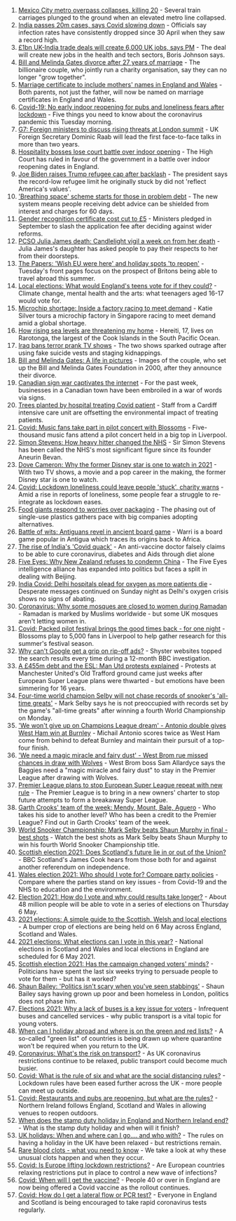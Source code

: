 1. [Mexico City metro overpass collapses, killing 20](https://www.bbc.co.uk/news/world-latin-america-56977129) - Several train carriages plunged to the ground when an elevated metro line collapsed.
2. [India passes 20m cases, says Covid slowing down](https://www.bbc.co.uk/news/world-asia-india-56976214) - Officials say infection rates have consistently dropped since 30 April when they saw a record high.
3. [£1bn UK-India trade deals will create 6,000 UK jobs, says PM](https://www.bbc.co.uk/news/business-56974831) - The deal will create new jobs in the health and tech sectors, Boris Johnson says.
4. [Bill and Melinda Gates divorce after 27 years of marriage](https://www.bbc.co.uk/news/world-us-canada-56975466) - The billionaire couple, who jointly run a charity organisation, say they can no longer "grow together".
5. [Marriage certificate to include mothers' names in England and Wales](https://www.bbc.co.uk/news/uk-56975357) - Both parents, not just the father, will now be named on marriage certificates in England and Wales.
6. [Covid-19: No early indoor reopening for pubs and loneliness fears after lockdown](https://www.bbc.co.uk/news/uk-56940500) - Five things you need to know about the coronavirus pandemic this Tuesday morning.
7. [G7: Foreign ministers to discuss rising threats at London summit](https://www.bbc.co.uk/news/uk-56976093) - UK Foreign Secretary Dominic Raab will lead the first face-to-face talks in more than two years.
8. [Hospitality bosses lose court battle over indoor opening](https://www.bbc.co.uk/news/business-56974835) - The High Court has ruled in favour of the government in a battle over indoor reopening dates in England.
9. [Joe Biden raises Trump refugee cap after backlash](https://www.bbc.co.uk/news/world-us-canada-56975402) - The president says the record-low refugee limit he originally stuck by did not 'reflect America's values'.
10. ['Breathing space' scheme starts for those in problem debt](https://www.bbc.co.uk/news/business-56945218) - The new system means people receiving debt advice can be shielded from interest and charges for 60 days.
11. [Gender recognition certificate cost cut to £5](https://www.bbc.co.uk/news/uk-56972195) - Ministers pledged in September to slash the application fee after deciding against wider reforms.
12. [PCSO Julia James death: Candlelight vigil a week on from her death](https://www.bbc.co.uk/news/uk-england-kent-56977553) - Julia James's daughter has asked people to pay their respects to her from their doorsteps.
13. [The Papers: 'Wish EU were here' and holiday spots 'to reopen'](https://www.bbc.co.uk/news/blogs-the-papers-56975341) - Tuesday's front pages focus on the prospect of Britons being able to travel abroad this summer.
14. [Local elections: What would England's teens vote for if they could?](https://www.bbc.co.uk/news/uk-politics-56949103) - Climate change, mental health and the arts: what teenagers aged 16-17 would vote for.
15. [Microchip shortage: Inside a factory racing to meet demand](https://www.bbc.co.uk/news/business-56943292) - Katie Silver tours a microchip factory in Singapore racing to meet demand amid a global shortage.
16. [How rising sea levels are threatening my home](https://www.bbc.co.uk/news/world-asia-56853156) - Hereiti, 17, lives on Rarotonga, the largest of the Cook Islands in the South Pacific Ocean.
17. [Iraq bans terror prank TV shows](https://www.bbc.co.uk/news/world-middle-east-56973968) - The two shows sparked outrage after using fake suicide vests and staging kidnappings.
18. [Bill and Melinda Gates: A life in pictures](https://www.bbc.co.uk/news/world-us-canada-56974222) - Images of the couple, who set up the Bill and Melinda Gates Foundation in 2000, after they announce their divorce.
19. [Canadian sign war captivates the internet](https://www.bbc.co.uk/news/world-us-canada-56972907) - For the past week, businesses in a Canadian town have been embroiled in a war of words via signs.
20. [Trees planted by hospital treating Covid patient](https://www.bbc.co.uk/news/science-environment-56944931) - Staff from a Cardiff intensive care unit are offsetting the environmental impact of treating patients.
21. [Covid: Music fans take part in pilot concert with Blossoms](https://www.bbc.co.uk/news/entertainment-arts-56971450) - Five-thousand music fans attend a pilot concert held in a big top in Liverpool.
22. [Simon Stevens: How heavy hitter changed the NHS](https://www.bbc.co.uk/news/health-56945830) - Sir Simon Stevens has been called the NHS's most significant figure since its founder Aneurin Bevan.
23. [Dove Cameron: Why the former Disney star is one to watch in 2021](https://www.bbc.co.uk/news/entertainment-arts-56943632) - With two TV shows, a movie and a pop career in the making, the former Disney star is one to watch.
24. [Covid: Lockdown loneliness could leave people 'stuck', charity warns](https://www.bbc.co.uk/news/uk-england-56808885) - Amid a rise in reports of loneliness, some people fear a struggle to re-integrate as lockdown eases.
25. [Food giants respond to worries over packaging](https://www.bbc.co.uk/news/business-56770732) - The phasing out of single-use plastics gathers pace with big companies adopting alternatives.
26. [Battle of wits: Antiguans revel in ancient board game](https://www.bbc.co.uk/news/world-latin-america-56814500) - Warri is a board game popular in Antigua which traces its origins back to Africa.
27. [The rise of India's 'Covid quack'](https://www.bbc.co.uk/news/blogs-trending-56845610) - An anti-vaccine doctor falsely claims to be able to cure coronavirus, diabetes and Aids through diet alone
28. [Five Eyes: Why New Zealand refuses to condemn China](https://www.bbc.co.uk/news/world-56970640) - The Five Eyes intelligence alliance has expanded into politics but faces a split in dealing with Beijing.
29. [India Covid: Delhi hospitals plead for oxygen as more patients die](https://www.bbc.co.uk/news/world-asia-india-56940595) - Desperate messages continued on Sunday night as Delhi's oxygen crisis shows no signs of abating.
30. [Coronavirus: Why some mosques are closed to women during Ramadan](https://www.bbc.co.uk/news/uk-56937289) - Ramadan is marked by Muslims worldwide - but some UK mosques aren't letting women in.
31. [Covid: Packed pilot festival brings the good times back - for one night](https://www.bbc.co.uk/news/entertainment-arts-56962231) - Blossoms play to 5,000 fans in Liverpool to help gather research for this summer's festival season.
32. [Why can't Google get a grip on rip-off ads?](https://www.bbc.co.uk/news/technology-56886957) - Shyster websites topped the search results every time during a 12-month BBC investigation.
33. [A £455m debt and the ESL: Man Utd protests explained](https://www.bbc.co.uk/sport/football/56966096) - Protests at Manchester United's Old Trafford ground came just weeks after European Super League plans were thwarted - but emotions have been simmering for 16 years.
34. [Four-time world champion Selby will not chase records of snooker's 'all-time greats'](https://www.bbc.co.uk/sport/snooker/56973917) - Mark Selby says he is not preoccupied with records set by the game's "all-time greats" after winning a fourth World Championship on Monday.
35. ['We won't give up on Champions League dream' - Antonio double gives West Ham win at Burnley](https://www.bbc.co.uk/sport/football/56883236) - Michail Antonio scores twice as West Ham come from behind to defeat Burnley and maintain their pursuit of a top-four finish.
36. ['We need a magic miracle and fairy dust' - West Brom rue missed chances in draw with Wolves](https://www.bbc.co.uk/sport/football/56880832) - West Brom boss Sam Allardyce says the Baggies need a "magic miracle and fairy dust" to stay in the Premier League after drawing with Wolves.
37. [Premier League plans to stop European Super League repeat with new rule](https://www.bbc.co.uk/sport/football/56972776) - The Premier League is to bring in a new owners' charter to stop future attempts to form a breakaway Super League.
38. [Garth Crooks' team of the week: Mendy, Mount, Bale, Aguero](https://www.bbc.co.uk/sport/football/56973949) - Who takes his side to another level? Who has been a credit to the Premier League? Find out in Garth Crooks' team of the week.
39. [World Snooker Championship: Mark Selby beats Shaun Murphy in final - best shots](https://www.bbc.co.uk/sport/av/snooker/56975791) - Watch the best shots as Mark Selby beats Shaun Murphy to win his fourth World Snooker Championship title.
40. [Scottish election 2021: Does Scotland's future lie in or out of the Union?](https://www.bbc.co.uk/news/uk-scotland-56970549) - BBC Scotland's James Cook hears from those both for and against another referendum on independence.
41. [Wales election 2021: Who should I vote for? Compare party policies](https://www.bbc.co.uk/news/uk-wales-politics-56499726) - Compare where the parties stand on key issues - from Covid-19 and the NHS to education and the environment.
42. [Election 2021: How do I vote and why could results take longer?](https://www.bbc.co.uk/news/uk-politics-56581106) - About 48 million people will be able to vote in a series of elections on Thursday 6 May.
43. [2021 elections: A simple guide to the Scottish, Welsh and local elections](https://www.bbc.co.uk/news/uk-politics-56286643) - A bumper crop of elections are being held on 6 May across England, Scotland and Wales.
44. [2021 elections: What elections can I vote in this year?](https://www.bbc.co.uk/news/56129210) - National elections in Scotland and Wales and local elections in England are scheduled for 6 May 2021.
45. [Scottish election 2021: Has the campaign changed voters' minds?](https://www.bbc.co.uk/news/uk-scotland-scotland-politics-56969880) - Politicians have spent the last six weeks trying to persuade people to vote for them - but has it worked?
46. [Shaun Bailey: 'Politics isn't scary when you've seen stabbings'](https://www.bbc.co.uk/news/uk-england-london-56913497) - Shaun Bailey says having grown up poor and been homeless in London, politics does not phase him.
47. [Elections 2021: Why a lack of buses is a key issue for voters](https://www.bbc.co.uk/news/uk-england-56827739) - Infrequent buses and cancelled services - why public transport is a vital topic for young voters.
48. [When can I holiday abroad and where is on the green and red lists?](https://www.bbc.co.uk/news/explainers-52544307) - A so-called "green list" of countries is being drawn up where quarantine won't be required when you return to the UK.
49. [Coronavirus: What's the risk on transport?](https://www.bbc.co.uk/news/health-51736185) - As UK coronavirus restrictions continue to be relaxed, public transport could become much busier.
50. [Covid: What is the rule of six and what are the social distancing rules?](https://www.bbc.co.uk/news/uk-51506729) - Lockdown rules have been eased further across the UK - more people can meet up outside.
51. [Covid: Restaurants and pubs are reopening, but what are the rules?](https://www.bbc.co.uk/news/business-52977388) - Northern Ireland follows England, Scotland and Wales in allowing venues to reopen outdoors.
52. [When does the stamp duty holiday in England and Northern Ireland end?](https://www.bbc.co.uk/news/business-53319433) - What is the stamp duty holiday and when will it finish?
53. [UK holidays: When and where can I go.... and who with?](https://www.bbc.co.uk/news/explainers-52646738) - The rules on having a holiday in the UK have been relaxed - but restrictions remain.
54. [Rare blood clots - what you need to know](https://www.bbc.co.uk/news/health-56674796) - We take a look at why these unusual clots happen and when they occur.
55. [Covid: Is Europe lifting lockdown restrictions?](https://www.bbc.co.uk/news/explainers-53640249) - Are European countries relaxing restrictions put in place to control a new wave of infections?
56. [Covid: When will I get the vaccine?](https://www.bbc.co.uk/news/health-55045639) - People 40 or over in England are now being offered a Covid vaccine as the rollout continues.
57. [Covid: How do I get a lateral flow or PCR test?](https://www.bbc.co.uk/news/health-51943612) - Everyone in England and Scotland is being encouraged to take rapid coronavirus tests regularly.

